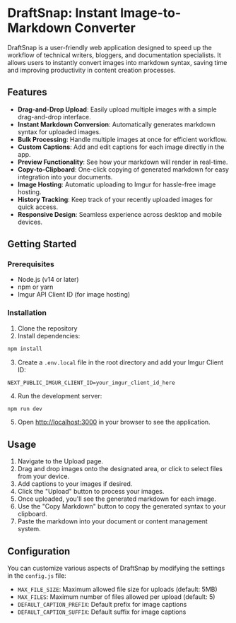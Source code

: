 # DraftSnap: Instant Image-to-Markdown Converter

DraftSnap is a user-friendly web application designed to speed up the workflow of technical writers, bloggers, and documentation specialists. It allows users to instantly convert images into markdown syntax, saving time and improving productivity in content creation processes.

## Features

- **Drag-and-Drop Upload**: Easily upload multiple images with a simple drag-and-drop interface.
- **Instant Markdown Conversion**: Automatically generates markdown syntax for uploaded images.
- **Bulk Processing**: Handle multiple images at once for efficient workflow.
- **Custom Captions**: Add and edit captions for each image directly in the app.
- **Preview Functionality**: See how your markdown will render in real-time.
- **Copy-to-Clipboard**: One-click copying of generated markdown for easy integration into your documents.
- **Image Hosting**: Automatic uploading to Imgur for hassle-free image hosting.
- **History Tracking**: Keep track of your recently uploaded images for quick access.
- **Responsive Design**: Seamless experience across desktop and mobile devices.

## Getting Started

### Prerequisites

- Node.js (v14 or later)
- npm or yarn
- Imgur API Client ID (for image hosting)

### Installation

1. Clone the repository
2. Install dependencies:
```sh
npm install
```
3. Create a `.env.local` file in the root directory and add your Imgur Client ID:
```env
NEXT_PUBLIC_IMGUR_CLIENT_ID=your_imgur_client_id_here
```
4. Run the development server:
```sh
npm run dev
```
5. Open [http://localhost:3000](http://localhost:3000) in your browser to see the application.

## Usage

1. Navigate to the Upload page.
2. Drag and drop images onto the designated area, or click to select files from your device.
3. Add captions to your images if desired.
4. Click the "Upload" button to process your images.
5. Once uploaded, you'll see the generated markdown for each image.
6. Use the "Copy Markdown" button to copy the generated syntax to your clipboard.
7. Paste the markdown into your document or content management system.

## Configuration

You can customize various aspects of DraftSnap by modifying the settings in the `config.js` file:

- `MAX_FILE_SIZE`: Maximum allowed file size for uploads (default: 5MB)
- `MAX_FILES`: Maximum number of files allowed per upload (default: 5)
- `DEFAULT_CAPTION_PREFIX`: Default prefix for image captions
- `DEFAULT_CAPTION_SUFFIX`: Default suffix for image captions
